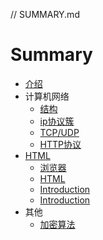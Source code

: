 // SUMMARY.md

# Summary
* [介绍](README.md)
* 计算机网络
    * [结构](network/struct.md)
    * [ip协议簇](network/ip.md)
    * [TCP/UDP](network/tcp.md)
    * [HTTP协议](network/http.md)
* [HTML](html/readme.md)
    * [浏览器](html/browser.md)
    * [HTML](html/html.md)
    * [Introduction](Chapter2/c3.md)
    * [Introduction](Chapter2/c4.md)
* 其他
    * [加密算法](other/crypto.md)

